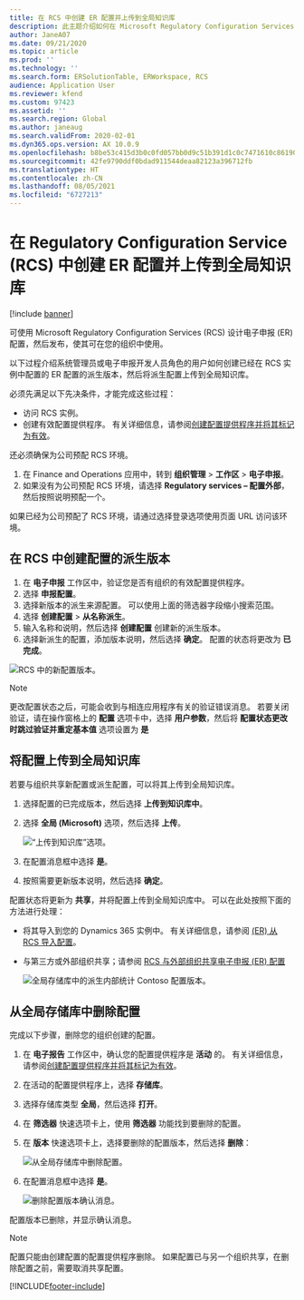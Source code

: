 ```yaml
---
title: 在 RCS 中创建 ER 配置并上传到全局知识库
description: 此主题介绍如何在 Microsoft Regulatory Configuration Services (RCS) 中创建电子申报 (ER) 配置并上传到全局知识库。
author: JaneA07
ms.date: 09/21/2020
ms.topic: article
ms.prod: ''
ms.technology: ''
ms.search.form: ERSolutionTable, ERWorkspace, RCS
audience: Application User
ms.reviewer: kfend
ms.custom: 97423
ms.assetid: ''
ms.search.region: Global
ms.author: janeaug
ms.search.validFrom: 2020-02-01
ms.dyn365.ops.version: AX 10.0.9
ms.openlocfilehash: b8be53c415d3b0c0fd057bb0d9c51b391d1c0c7471610c861909344059803441
ms.sourcegitcommit: 42fe9790ddf0bdad911544deaa82123a396712fb
ms.translationtype: HT
ms.contentlocale: zh-CN
ms.lasthandoff: 08/05/2021
ms.locfileid: "6727213"
---
```

# <a name="create-er-configurations-in-regulatory-configuration-services-rcs-and-upload-them-to-the-global-repository"></a>在 Regulatory Configuration Service (RCS) 中创建 ER 配置并上传到全局知识库

[!include [banner](../includes/banner.md)]

可使用 Microsoft Regulatory Configuration Services (RCS) 设计电子申报 (ER) 配置，然后发布，使其可在您的组织中使用。

以下过程介绍系统管理员或电子申报开发人员角色的用户如何创建已经在 RCS 实例中配置的 ER 配置的派生版本，然后将派生配置上传到全局知识库。 

必须先满足以下先决条件，才能完成这些过程：

- 访问 RCS 实例。
- 创建有效配置提供程序。 有关详细信息，请参阅[创建配置提供程序并将其标记为有效](../../fin-ops-core/dev-itpro/analytics/tasks/er-configuration-provider-mark-it-active-2016-11.md)。

还必须确保为公司预配 RCS 环境。

1. 在 Finance and Operations 应用中，转到 **组织管理** \> **工作区** \> **电子申报**。
2. 如果没有为公司预配 RCS 环境，请选择 **Regulatory services – 配置外部**，然后按照说明预配一个。

如果已经为公司预配了 RCS 环境，请通过选择登录选项使用页面 URL 访问该环境。

## <a name="create-a-derived-version-of-a-configuration-in-rcs"></a>在 RCS 中创建配置的派生版本

1. 在 **电子申报** 工作区中，验证您是否有组织的有效配置提供程序。 
2. 选择 **申报配置**。
3. 选择新版本的派生来源配置。 可以使用上面的筛选器字段缩小搜索范围。
4. 选择 **创建配置** \> **从名称派生**。
5. 输入名称和说明，然后选择 **创建配置** 创建新的派生版本。
6. 选择新派生的配置，添加版本说明，然后选择 **确定**。 配置的状态将更改为 **已完成**。

![RCS 中的新配置版本。](media/RCS_CompleteConfig.JPG)

> [!NOTE]
> 更改配置状态之后，可能会收到与相连应用程序有关的验证错误消息。 若要关闭验证，请在操作窗格上的 **配置** 选项卡中，选择 **用户参数**，然后将 **配置状态更改时跳过验证并重定基本值** 选项设置为 **是** 

## <a name="upload-a-configuration-to-the-global-repository"></a>将配置上传到全局知识库

若要与组织共享新配置或派生配置，可以将其上传到全局知识库。

1. 选择配置的已完成版本，然后选择 **上传到知识库中**。
2. 选择 **全局 (Microsoft)** 选项，然后选择 **上传**。

    ![“上传到知识库”选项。](media/RCS_Upload_to_GlobalRepo_options.JPG)

3. 在配置消息框中选择 **是**。 
4. 按照需要更新版本说明，然后选择 **确定**。 

配置状态将更新为 **共享**，并将配置上传到全局知识库中。 可以在此处按照下面的方法进行处理：

- 将其导入到您的 Dynamics 365 实例中。 有关详细信息，请参阅 [(ER) 从 RCS 导入配置](../../fin-ops-core/dev-itpro/analytics/tasks/import-configuration-rcs.md)。
- 与第三方或外部组织共享；请参阅 [RCS 与外部组织共享电子申报 (ER) 配置](rcs-global-repo-share-configuration.md)

    ![全局存储库中的派生内部统计 Contoso 配置版本。](media/RCS_Config_upload_GlobalRepo.JPG)

## <a name="delete-a-configuration-from-the-global-repository"></a>从全局存储库中删除配置
完成以下步骤，删除您的组织创建的配置。

1. 在 **电子报告** 工作区中，确认您的配置提供程序是 **活动** 的。 有关详细信息，请参阅[创建配置提供程序并将其标记为有效](../../fin-ops-core/dev-itpro/analytics/tasks/er-configuration-provider-mark-it-active-2016-11.md)。
2. 在活动的配置提供程序上，选择 **存储库**。
3. 选择存储库类型 **全局**，然后选择 **打开**。
4. 在 **筛选器** 快速选项卡上，使用 **筛选器** 功能找到要删除的配置。
5. 在 **版本** 快速选项卡上，选择要删除的配置版本，然后选择 **删除**：

    ![从全局存储库中删除配置。](media/RCS_Delete_from_GlobalRepo.JPG)

6. 在配置消息框中选择 **是**。

    ![删除配置版本确认消息。](media/RCS_Delete_from_GlobalRepo_Msg.JPG)
 
配置版本已删除，并显示确认消息。 

> [!NOTE]
> 配置只能由创建配置的配置提供程序删除。 如果配置已与另一个组织共享，在删除配置之前，需要取消共享配置。
 


[!INCLUDE[footer-include](../../includes/footer-banner.md)]